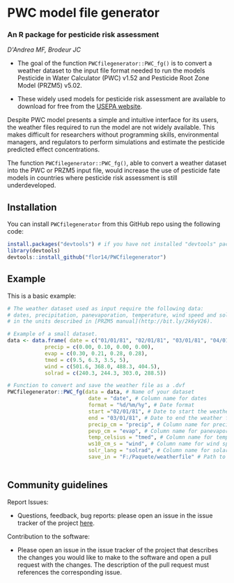 # PWC model file generator
### An R package for pesticide risk assessment
_D'Andrea MF, Brodeur JC_

* The goal of the function `PWCfilegenerator::PWC_fg()` is to convert a weather dataset to the input file format needed to run the models Pesticide in Water Calculator (PWC) v1.52 and Pesticide Root Zone Model (PRZM5) v5.02. 

* These widely used models for pesticide risk assessment are available to download for free from the [USEPA website](https://www.epa.gov/pesticide-science-and-assessing-pesticide-risks/models-pesticide-risk-assessment). 

Despite PWC model presents a simple and intuitive interface for its users, the weather files required to run the model are not widely  available. This makes difficult for researchers without programming skills, environmental managers, and regulators to perform simulations and estimate the pesticide predicted effect concentrations.

The function `PWCfilegenerator::PWC_fg()`, able to convert a weather dataset into the PWC or PRZM5 input file, would increase the use of pesticide fate models in countries where pesticide risk assessment is still underdeveloped.

## Installation

You can install `PWCfilegenerator` from this GitHub repo using the following code:

``` r
install.packages("devtools") # if you have not installed "devtools" package
library(devtools)
devtools::install_github("flor14/PWCfilegenerator")
```

## Example

This is a basic example:

``` r
# The weather dataset used as input require the following data:
# dates, precipitation, panevaporation, temperature, wind speed and solar radiation 
# in the units described in [PRZM5 manual](http://bit.ly/2k6yV26).  

# Example of a small dataset. 
data <- data.frame( date = c("01/01/81", "02/01/81", "03/01/81", "04/01/81"),
            precip = c(0.00, 0.10, 0.00, 0.00),
            evap = c(0.30, 0.21, 0.28, 0.28),
            tmed = c(9.5, 6.3, 3.5, 5),
            wind = c(501.6, 368.0, 488.3, 404.5),
            solrad = c(240.3, 244.3, 303.0, 288.5))

# Function to convert and save the weather file as a .dvf 
PWCfilegenerator::PWC_fg(data = data, # Name of your dataset 
                          date = "date", # Column name for dates
                          format = "%d/%m/%y", # Date format
                          start ="02/01/81", # Date to start the weather file
                          end = "03/01/81", # Date to end the weather file 
                          precip_cm = "precip", # Column name for precipitation (cm/day)
                          pevp_cm = "evap", # Column name for panevaporation data (cm/day)
                          temp_celsius = "tmed", # Column name for temperature (Celsius)
                          ws10_cm_s = "wind", # Column name for wind speed values (cm/sec)
                          solr_lang = "solrad", # Column name for solar radiation (Langley)
                          save_in = "F:/Paquete/weatherfile" # Path to save the final weather file. Extension .dvf do not need to be specified.                )  
                                      

```

## Community guidelines

Report Issues:

- Questions, feedback, bug reports: please open an issue in the issue tracker of the project [here](https://github.com/flor14/PWC_filegenerator/issues).

Contribution to the software:

- Please open an issue in the issue tracker of the project that describes the changes you would like to make to the software and open a pull request with the changes. The description of the pull request must references the corresponding issue.

